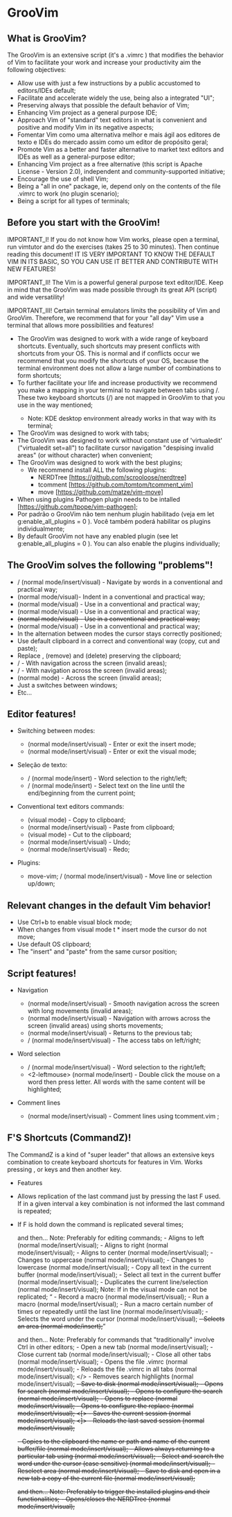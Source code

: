 GrooVim
=============

What is GrooVim?
-----

The GrooVim is an extensive script (it's a .vimrc ) that modifies the behavior of Vim to facilitate your work and increase your productivity aim the following objectives:
  * Allow use with just a few instructions by a public accustomed to editors/IDEs default;
  * Facilitate and accelerate widely the use, being also a integrated "UI";
  * Preserving always that possible the default behavior of Vim;
  * Enhancing Vim project as a general purpose IDE;
  * Approach Vim of "standard" text editors in what is convenient and positive and modify Vim in its negative aspects;
  * Fomentar Vim como uma alternativa melhor e mais ágil aos editores de texto e IDEs do mercado assim como um editor de propósito geral;
  * Promote Vim as a better and faster alternative to market text editors and IDEs as well as a general-purpose editor;
  * Enhancing Vim project as a free alternative (this script is Apache License - Version 2.0), independent and community-supported initiative;
  * Encourage the use of shell Vim;
  * Being a "all in one" package, ie, depend only on the contents of the file .vimrc to work (no plugin scenario);
  * Being a script for all types of terminals;

Before you start with the GrooVim!
-----

IMPORTANT_I! If you do not know how Vim works, please open a terminal, run vimtutor and do the exercises (takes 25 to 30 minutes). Then continue reading this document! IT IS VERY IMPORTANT TO KNOW THE DEFAULT VIM IN ITS BASIC, SO YOU CAN USE IT BETTER AND CONTRIBUTE WITH NEW FEATURES!

IMPORTANT_II! The Vim is a powerful general purpose text editor/IDE. Keep in mind that the GrooVim was made possible through its great API (script) and wide versatility!

IMPORTANT_III! Certain terminal emulators limits the possibility of Vim and GrooVim. Therefore, we recommend that for your "all day" Vim use a terminal that allows more possibilities and features!

  * The GrooVim was designed to work with a wide range of keyboard shortcuts. Eventually, such shortcuts may present conflicts with shortcuts from your OS. This is normal and if conflicts occur we recommend that you modify the shortcuts of your OS, because the terminal environment does not allow a large number of combinations to form shortcuts;
  * To further facilitate your life and increase productivity we recommend you make a mapping in your terminal to navigate between tabs using <Shift-Left>/<Shift-Right>. These two keyboard shortcuts (<Shift-Left>/<Shift-Right>) are not mapped in GrooVim to that you use in the way mentioned;
    - Note: KDE desktop environment already works in that way with its terminal;
  * The GrooVim was designed to work with tabs;
  * The GrooVim was designed to work without constant use of 'virtualedit' ("virtualedit set=all") to facilitate cursor navigation "despising invalid areas" (or without character) when convenient;
  * The GrooVim was designed to work with the best plugins;
    - We recommend install ALL the following plugins:
       - NERDTree
          [https://github.com/scrooloose/nerdtree] 
       - tcomment
          [https://github.com/tomtom/tcomment_vim] 
       - move
          [https://github.com/matze/vim-move] 
  * When using plugins Pathogen plugin needs to be intalled [https://github.com/tpope/vim-pathogen];
  * Por padrão o GrooVim não tem nenhum plugin habilitado (veja em  let g:enable_all_plugins = 0 ). Você também poderá habilitar os plugins individualmente;
  * By default GrooVim not have any enabled plugin (see let g:enable_all_plugins = 0 ). You can also enable the plugins individually;

The GrooVim solves the following "problems"!
-----

  * <Ctrl-Left>/<Ctrl-Right> (normal mode/insert/visual) - Navigate by words in a conventional and practical way;
  * <Tab> (normal mode/visual)- Indent in a conventional and practical way;
  * <Enter> (normal mode/visual) - Use in a conventional and practical way;
  * <Backspace> (normal mode/visual) - Use in a conventional and practical way;
  * <Del> (normal mode/visual) - Use in a conventional and practical way;
  * <Space> (normal mode/visual) - Use in a conventional and practical way;
  * In the alternation between modes the cursor stays correctly positioned;
  * Use default clipboard in a correct and conventional way (copy, cut and paste);
  * Replace , <x> (remove) and <d> (delete) preserving the clipboard;
  * <PageDown>/<PageUp> - With navigation across the screen (invalid areas);
  * <MouseScrollDown>/<MouseScrollUp> - With navigation across the screen (invalid areas);
  * <MouseClick> (normal mode) - Across the screen (invalid areas);
  * Just a <Ctrl-w> switches between windows;
  * Etc...

Editor features!
-----

  * Switching between modes:
    - <Alt-Up> (normal mode/insert/visual) - Enter or exit the insert mode;
    - <Alt-Down> (normal mode/insert/visual) - Enter or exit the visual mode;

  * Seleção de texto:
    - <Alt-Right>/<Alt-Left> (normal mode/insert) - Word selection to the right/left;
    - <Alt-End>/<Alt-Home> (normal mode/insert) - Select text on the line until the end/beginning from the current point;

  * Conventional text editors commands:
    - <Ctrl-c> (visual mode) - Copy to clipboard;
    - <Ctrl-v> (normal mode/insert/visual) - Paste from clipboard;
    - <Ctrl-x> (visual mode) - Cut to the clipboard;
    - <Ctrl-u> (normal mode/insert/visual) - Undo;
    - <Ctrl-r> (normal mode/insert/visual) - Redo;

  * Plugins:
    - move-vim; 
        <Ctrl-j>/<Ctrl-k> (normal mode/insert/visual) - Move line or selection up/down;

Relevant changes in the default Vim behavior!
-----

 - Use  Ctrl+b  to enable visual block mode;
 - When changes from  visual mode  t  * insert mode the cursor do not move;
 - Use default OS clipboard;
 - The "insert" and "paste" from the same cursor position;

Script features!
-----

  * Navigation

    - <Shift-Alt-Arrows> (normal mode/insert/visual) - Smooth navigation across the screen with long movements (invalid areas);
    - <Ctrl-Alt-Arrows> (normal mode/insert/visual) - Navigation with arrows across the screen (invalid areas) using shorts movements;
    - <Alt-Down> (normal mode/insert/visual) - Returns to the previous tab;
    - <Ctrl-Down>/<Ctrl-Up> (normal mode/insert/visual) - The access tabs on left/right;

  * Word selection

    - <Alt-Right>/<Alt-Left> (normal mode/insert/visual) - Word selection to the right/left;
    - <2-leftmouse> (normal mode/insert) - Double click the mouse on a word then press <z> letter. All words with the same content will be highlighted;

  * Comment lines

    - <Alt-Up> (normal mode/insert/visual) - Comment lines using tcomment.vim ;

F'S Shortcuts (CommandZ)!
-----

The  CommandZ  is a kind of "super leader" that allows an extensive keys combination to create keyboard shortcuts for features in Vim. Works pressing <F2>, <F3> or <F4> keys and then another key.

  * Features
 
  - Allows replication of the last command just by pressing the last  F  used. If in a given interval a key combination is not informed the last command is repeated;
  - If  F  is hold down the command is replicated several times;

    <F2> and then...
      Note: Preferably for editing commands;
        <h> - Aligns to left (normal mode/insert/visual);
        <k> - Aligns to right (normal mode/insert/visual);
        <j> - Aligns to center (normal mode/insert/visual);
        <Up> - Changes to uppercase (normal mode/insert/visual);
        <Down> - Changes to lowercase (normal mode/insert/visual);
        <c> - Copy all text in the current buffer (normal mode/insert/visual);
        <a> - Select all text in the current buffer (normal mode/insert/visual);
        <d> - Duplicates the current line/selection (normal mode/insert/visual);
            Note: If in the visual mode can not be replicated;
        <q> - Record a macro (normal mode/insert/visual);
        <w> - Run a macro (normal mode/insert/visual);
        <e> - Run a macro certain number of times or repeatedly until the last line (normal mode/insert/visual);
        <End> - Selects the word under the cursor (normal mode/insert/visual);
        <Del> - Selects an area (normal mode/insert);

    <F3> and then...
      Note: Preferably for commands that "traditionally" involve Ctrl in other editors;
        <n> - Open a new tab (normal mode/insert/visual);
        <c> - Close current tab (normal mode/insert/visual);
        <o> - Close all other tabs (normal mode/insert/visual);
        <v> - Opens the file .vimrc (normal mode/insert/visual);
        <r> - Reloads the file .vimrc in all tabs (normal mode/insert/visual);
        </> - Removes search highlights (normal mode/insert/visual);
        <s> - Save to disk (normal mode/insert/visual);
        <f> - Opens for search (normal mode/insert/visual);
        <d> - Opens to configure the search (normal mode/insert/visual);
        <j> - Opens to replace (normal mode/insert/visual);
        <h> - Opens to configure the replace (normal mode/insert/visual);
        <[> - Saves the current session (normal mode/insert/visual);
        <]> - Reloads the last saved session (normal mode/insert/visual);
        <p> - Copies to the clipboard the name or path and name of the current buffer/file (normal mode/insert/visual);
        <t> - Allows always returning to a particular tab using <Alt-Down> (normal mode/insert/visual);
        <End> - Select and search the word under the cursor (case sensitive) (normal mode/insert/visual);
        <Del> - Reselect area (normal mode/insert/visual);
        <y> - Save to disk and open in a new tab a copy of the current file (normal mode/insert/visual);

    <F4> and then...
      Note: Preferably to trigger the installed plugins and their functionalities;
        <n> - Opens/closes the NERDTree (normal mode/insert/visual);

